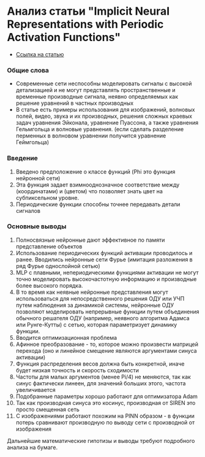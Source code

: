 # Анализ статьи "Implicit Neural Representations with Periodic Activation Functions"

- [Ссылка на статью](https://arxiv.org/abs/2006.09661)

### Общие слова
- Cовременные сети неспособны моделировать сигналы с высокой детализацией и не могут представлять пространственные и временные производные сигнала, неявно определяемых как решение уравнений в частных производных
- В статье есть примеры использования для изображений, волновых полей, видео, звука и их производных, решения сложных краевых задач уравнения Эйконала, уравнение Пуассона, а также уравнения Гельмгольца и волновые уравнения. (если сделать разделение перменных в волновом уравнении получится уравнение Геймгольца)

### Введение
1. Введено предположение о классе функций (Phi это функция нейронной сети)
2. Эта функция задает взимнооднозначное соответствие между (координатами) и (цветом) что позволяет знать цвет на субпиксельном уровне.
3. Периодические функции способны точнее передавать детали сигналов

### Основные выводы
1. Полносвязные нейронные дают эффективное по памяти представление объектов
2. Использование периодических функций активации проводилось и ранее. Вводились нейронные сети Фурье (имитация разложения в ряд Фурье однослойной сетью)
3. MLP с плавными, непериодическими функциями активации не могут точно моделировать высокочастотную информацию и производные более высокого порядка. 
4. В то время как неявные нейронные представления могут использоваться для непосредственного решения ОДУ или УЧП путем наблюдения за динамикой системы, нейронные ОДУ позволяют моделировать непрерывные функции путем объединения обычного решателя ОДУ (например, неявного алгоритма Адамса или Рунге-Кутты) с сетью, которая параметризует динамику функции.
5. Вводится оптимизационная проблема
6. Афинное преобразование - то, которое можно произвести матрицей перехода (оно и линейное смещение являются аргументами синуса активации)
7. Функция распределения весов должна быть конкретной, иначе будет низкая точность и скорость сходимости
8. Частоты для малых аргументов (менее Pi/4) не меняются, так как синус фактически линеен, для значений больших этого, частота увеличивается
9. Подобранные параметры хорошо работают для оптимизатора Adam
10. Так как производная синуса это косинус, производная от SIREN это просто смещенная сеть
11. С изображениями работают похожим на PINN образом - в функции потерь сравнивают производную по выводу сети с производной от изображения

Дальнейшие математические гипотизы и выводы требуют подробного анализа на бумаге.